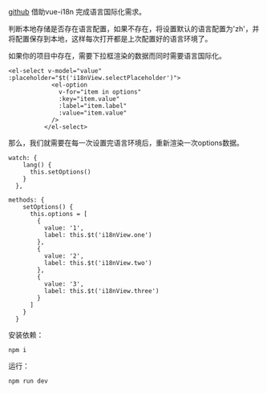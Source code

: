 [github](https://github.com/Huhui-coder/vue-i18n-demo)
借助vue-i18n 完成语言国际化需求。

判断本地存储是否存在语言配置，如果不存在，将设置默认的语言配置为'zh'，并将配置保存到本地，这样每次打开都是上次配置好的语言环境了。

如果你的项目中存在，需要下拉框渲染的数据而同时需要语言国际化。

```
<el-select v-model="value" :placeholder="$t('i18nView.selectPlaceholder')">
            <el-option
              v-for="item in options"
              :key="item.value"
              :label="item.label"
              :value="item.value"
            />
          </el-select>
```

那么，我们就需要在每一次设置完语言环境后，重新渲染一次options数据。

```
watch: {
    lang() {
      this.setOptions()
    }
  },
```

```
methods: {
    setOptions() {
      this.options = [
        {
          value: '1',
          label: this.$t('i18nView.one')
        },
        {
          value: '2',
          label: this.$t('i18nView.two')
        },
        {
          value: '3',
          label: this.$t('i18nView.three')
        }
      ]
    }
  }
```

安装依赖：

```
npm i 
```

运行：

```
npm run dev
```

